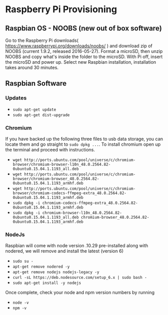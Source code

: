 # Raspberry Pi Provisioning

## Raspbian OS - NOOBS (new out of box software)
Go to the Raspberry Pi downloads( https://www.raspberrypi.org/downloads/noobs/ ) and download zip of NOOBS (current 1.9.2, released 2016-05-27).
Format a microSD, then unzip NOOBS and copy what's inside the folder to the microSD.
With Pi off, insert the microSD and power up.
Select new Raspbian installation, installation takes around 30 minutes.
## Raspbian Software
### Updates
* `sudo apt-get update`
* `sudo apt-get dist-upgrade`

### Chromium
If you have backed up the following three files to usb data storage, you can locate them and go straight to `sudo dpkg ...`. To install chromium open up the terminal and proceed with instructions. 
* `wget http://ports.ubuntu.com/pool/universe/c/chromium-browser/chromium-browser-l10n_48.0.2564.82-0ubuntu0.15.04.1.1193_all.deb`
* `wget http://ports.ubuntu.com/pool/universe/c/chromium-browser/chromium-browser_48.0.2564.82-0ubuntu0.15.04.1.1193_armhf.deb`
* `wget http://ports.ubuntu.com/pool/universe/c/chromium-browser/chromium-codecs-ffmpeg-extra_48.0.2564.82-0ubuntu0.15.04.1.1193_armhf.deb`
* `sudo dpkg -i chromium-codecs-ffmpeg-extra_48.0.2564.82-0ubuntu0.15.04.1.1193_armhf.deb`
* `sudo dpkg -i chromium-browser-l10n_48.0.2564.82-0ubuntu0.15.04.1.1193_all.deb chromium-browser_48.0.2564.82-0ubuntu0.15.04.1.1193_armhf.deb`

### NodeJs
Raspbian will come with node version .10.29 pre-installed along with nodered, we will remove and install the latest (version 6)
* `sudo su -`
* `apt-get remove nodered -y`
* `apt-get remove nodejs nodejs-legacy -y`
* `curl -sL https://deb.nodesource.com/setup_6.x | sudo bash -`
* `sudo apt-get install -y nodejs`

Once complete, check your node and npm version numbers by running
* `node -v`
* `npm -v`
